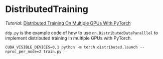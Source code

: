# DistributedTraining
*Tutorial*: [Distributed Training On Multiple GPUs With PyTorch](https://juyongjiang.medium.com/distributed-training-on-multiple-gpus-e0ee9c3d0126)

`ddp.py` is the example code of how to use `nn.DistributedDataParalllel` to implement distributed training in multiple GPUs with PyTorch. 

```
CUDA_VISIBLE_DEVICES=0,1 python -m torch.distributed.launch --nproc_per_node=2 train.py
```
